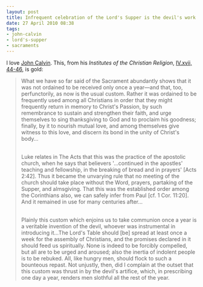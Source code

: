 ```yaml
---
layout: post
title: Infrequent celebration of the Lord's Supper is the devil's work
date: 27 April 2010 08:38
tags:
- john-calvin
- lord's-supper
- sacraments
---
```

I love [John Calvin](http://en.wikipedia.org/wiki/John_calvin). This, from his *Institutes of the Christian Religion*, [IV.xvii, 44-46](http://www.ccel.org/ccel/calvin/institutes/Page_2600.html), is gold:

<blockquote>
What we have so far said of the Sacrament abundantly shows that it was not ordained to be received only once a year—and that, too, perfunctorily, as now is the usual custom. Rather it was ordained to be frequently used among all Christians in order that they might frequently return in memory to Christ's Passion, by such remembrance to sustain and strengthen their faith, and urge themselves to sing thanksgiving to God and to proclaim his goodness; finally, by it to nourish mutual love, and among themselves give witness to this love, and discern its bond in the unity of Christ's body...<br><br>

Luke relates in The Acts that this was the practice of the apostolic church, when he says that believers '...continued in the apostles' teaching and fellowship, in the breaking of bread and in prayers' [Acts 2:42]. Thus it became the unvarying rule that no meeting of the church should take place without the Word, prayers, partaking of the Supper, and almsgiving. That this was the established order among the Corinthians also, we can safely infer from Paul [cf. 1 Cor. 11:20]. And it remained in use for many centuries after...<br><br>

Plainly this custom which enjoins us to take communion once a year is a veritable invention of the devil, whoever was instrumental in introducing it...The Lord's Table should [be] spread at least once a week for the assembly of Christians, and the promises declared in it should feed us spiritually. None is indeed to be forcibly compelled, but all are to be urged and aroused; also the inertia of indolent people is to be rebuked. All, like hungry men, should flock to such a bounteous repast. Not unjustly, then, did I complain at the outset that this custom was thrust in by the devil's artifice, which, in prescribing one day a year, renders men slothful all the rest of the year.
</blockquote>
